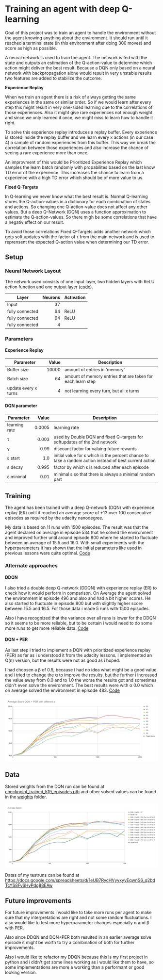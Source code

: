 # Training an agent with deep Q-learning

Goal of this project was to train an agent to handle the environment without the agent knowing anything about the environment. It should run until it reached a terminal state (in this environment after doing 300 moves) and score as high as possible.

A neural network is used to train the agent. The network is fed with the state and outputs an estimation of the Q-action-value to determine which action might deliver the best result.
Because a DQN only based on a neural network with backpropagation alone would result in very unstable results two features are added to stabilize the outcome:

**Experience Replay**

When we train an agent there is a risk of always getting the same experiences in the same or similar order. So if we would learn after every step this might result in very one-sided learning due to the correlations of those experiences. Also it might give rare experiences not enough weight and since we only learned it once, we might miss to learn how to handle it right.

To solve this experience replay introduces a replay buffer. Every experience is stored inside the replay buffer and we learn every x actions (in our case 4) a sample of random experiences from this buffer. This way we break the correlation between those experiences and also increase the chance of seeing a rare experience more than once.

An improvment of this would be Prioritized Experience Replay which samples the learn batch randomly with propabilites based on the last know TD error of the experience. This increases the chance to learn from a experience with a high TD error which should be of more value to us.

**Fixed Q-Targets**

In Q-learning we never know what the best result is. Normal Q-learning stores the Q-action-values in a dictionary for each combination of states and actions. So changing one Q-action-value does not affect any other values. But a deep Q-Network (DQN) uses a function approximation to estimate the Q-action-values. So there migh be some correlations that have a negativ effect on our result. 

To avoid those correlations Fixed Q-Targets adds another network which gets soft updates with the factor of &tau; from the main network and is used to reprensent the expected Q-action value when determining our TD error.

## Setup

### Neural Network Layout

The network used consists of one input layer, two hidden layers with ReLU action function and one output layer ([code](./model.py)).

| Layer  | Neurons  | Activation |
|--------|----:|------------|
| Input |  37  | &nbsp;       |
| fully connected |  64 | ReLU       |
| fully connected |  64 | ReLU       |
| fully connected |   4 | &nbsp;     |

### Parameters
#### Experience Replay
| Parameter     | Value | Description |
|---------------|-------:|---|
| Buffer size   | 10000 | amount of entries in 'memory'
| Batch size    |    64 | amount of memory entries that are taken for each learn step
| update every x turns | 4 | not learning every turn, but all x turns

#### DQN parameter
| Parameter | Value | Description |
|-----------|-------:| ---|
| learning rate | 0.0005 | learning rate
| &tau; | 0.003 | used by Double DQN and fixed Q-targets for softupdates of the 2nd network
| &gamma; | 0.99 | discount factor for valuing future rewards
| &epsilon; start | 1.0 | initial value for &epsilon; which is the percent chance to take a random action instead of best current action
| &epsilon; decay | 0.995 | factor by which &epsilon; is reduced after each episode
| &epsilon; minimal | 0.01 | minimal &epsilon; so that there is always a minimal random part


## Training

The agent has been trained with a deep Q-network (DQN) with experience replay (ER) until it reached an average score of +13 over 100 consecutive episodes as required by the udacity nanodegree.

My data is based on 11 runs with 1500 episodes. The result was that the agent declared on average in episode 534 that he solved the environment and improved further until around episode 800 where he started to fluctuate between an average of 15.5 and 16.0. 
With small experiments with the hyperparameters it has shown that the initial parameters like used in previous lessons were quite optimal. [Code](./dqn_agent.py) 


### Alternate approaches
#### DDQN
I also tried a double deep Q-network (DDQN) with experience replay (ER) to check how it would perform in comparison. On Average the agent solved the environment in episode 496 and also and had a bit higher scores. He also started to fluctuate in episode 800 but with slightly higher score between 15.5 and 16.5. For those data i made 5 runs with 1500 episodes.

Also i have recognized that the variance over all runs is lower for the DDQN so it seems to be more reliable, but to be certain i would need to do some more runs to get more reliable data.  [Code](./ddqn_agent.py)

#### DQN + PER
As last step i tried to implement a DQN with prioritized experience replay (PER) as far as i understood it from the udacity lessons. I implemented an O(n) version, but the results were not as good as i hoped.

I had choosen a &beta; of 0.5, because i had no idea what might be a good value and i tried to change the &alpha; to improve the results, but the further i increased the value away from 0.0 and to 1.0 the worse the results got and sometimes didn't even solve the environment. The best results were with &alpha; 0.0 which on average solved the environment in episode 483. [Code](./dqn_per_agent.py) 

![](average_dqn_per.svg)

## Data
Stored weights from the DQN run can be found at [checkpoint_trained_519_episodes.pth](./weights/checkpoint_trained_519_episodes.pth) and other solved values can be found in the [weights](./weights) folder.

![](average_score.svg)

Datas of my testruns can be found at https://docs.google.com/spreadsheets/d/1eUB7RycHVyyxyvEqwnS6_q2bdTcYS8Fv6HvPdg88EAw

## Future improvements
For future improvements i would like to take more runs per agent to make sure that my interpretations are right and not some random fluctuations. I also would like to test more hyperparameter changes especially &alpha; and &beta; with PER.

Also since DDQN and DQN+PER both resulted in an earlier average solve episode it might be worth to try a combination of both for further improvements.

Also i would like to refactor my DDQN because this is my first project in python and i didn't get some lines working as i would like them to have, so some implementations are more a working than a performant or good looking version.

